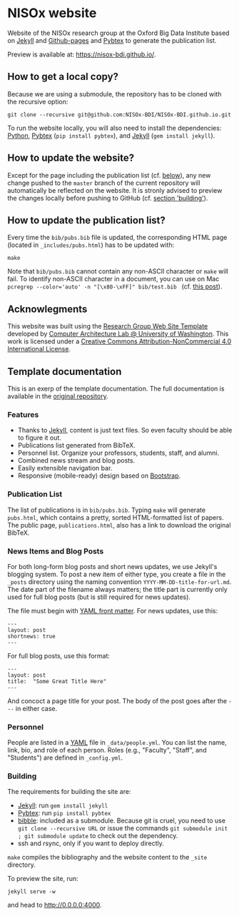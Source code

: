# NISOx website

Website of the NISOx research group at the Oxford Big Data Institute based on [Jekyll](https://jekyllrb.com/) and [Github-pages](https://pages.github.com/) and [Pybtex][] to generate the publication list. 

Preview is available at: https://nisox-bdi.github.io/.

## How to get a local copy?
Because we are using a submodule, the repository has to be cloned with the recursive option:
```
git clone --recursive git@github.com:NISOx-BDI/NISOx-BDI.github.io.git
```

To run the website locally, you will also need to install the dependencies: [Python][], [Pybtex][] (`pip install pybtex`), and [Jekyll][] (`gem install jekyll`).

## How to update the website?
Except for the page including the publication list (cf. [below](#how-to-update-the-publication-list)), any new change pushed to the `master` branch of the current repository will automatically be reflected on the website. It is stronly advised to preview the changes locally before pushing to GitHub (cf. [section 'building'](#building)).

## How to update the publication list?
Every time the `bib/pubs.bib` file is updated, the corresponding HTML page (located in `_includes/pubs.html`) has to be updated with:
```
make
```

Note that `bib/pubs.bib` cannot contain any non-ASCII character or `make` will fail. To identify non-ASCII character in a document, you can use on Mac `pcregrep --color='auto' -n "[\x80-\xFF]" bib/test.bib ` (cf. [this post](https://stackoverflow.com/questions/24939813/recursively-search-in-files-for-a-range-of-unicode-characters)).

## Acknowlegments

This website was built using the [Research Group Web Site Template](https://github.com/uwsampa/research-group-web) developed by [Computer Architecture Lab @ University of Washington](https://github.com/uwsampa). This work is licensed under a [Creative Commons Attribution-NonCommercial 4.0 International License](https://creativecommons.org/licenses/by-nc/4.0/).

## Template documentation

This is an exerp of the template documentation. The full documentation is available in the [original repository]().

### Features
* Thanks to [Jekyll][], content is just text files. So even faculty should be able to figure it out.
* Publications list generated from BibTeX.
* Personnel list. Organize your professors, students, staff, and alumni.
* Combined news stream and blog posts.
* Easily extensible navigation bar.
* Responsive (mobile-ready) design based on [Bootstrap][].

[Bootstrap]: http://getbootstrap.com/

[Python]: https://www.python.org/


### Publication List

The list of publications is in `bib/pubs.bib`. Typing `make` will generate `pubs.html`, which contains a pretty, sorted HTML-formatted list of papers. The public page, `publications.html`, also has a link to download the original BibTeX.


### News Items and Blog Posts

For both long-form blog posts and short news updates, we use Jekyll's blogging system. To post a new item of either type, you create a file in the `_posts` directory using the naming convention `YYYY-MM-DD-title-for-url.md`. The date part of the filename always matters; the title part is currently only used for full blog posts (but is still required for news updates).

The file must begin with [YAML front matter][yfm]. For news updates, use this:

    ---
    layout: post
    shortnews: true
    ---

For full blog posts, use this format:

    ---
    layout: post
    title:  "Some Great Title Here"
    ---

And concoct a page title for your post. The body of the post goes after the `---` in either case.

[yfm]: http://jekyllrb.com/docs/frontmatter/


### Personnel

People are listed in a [YAML][] file in `_data/people.yml`. You can list the name, link, bio, and role of each person. Roles (e.g., "Faculty", "Staff", and "Students") are defined in `_config.yml`.

[YAML]: https://en.wikipedia.org/wiki/YAML


### Building

The requirements for building the site are:

* [Jekyll][]: run `gem install jekyll`
* [Pybtex][]: run `pip install pybtex`
* [bibble][]: included as a submodule. Because git is cruel, you need to use
  `git clone --recursive URL` or issue the commands `git submodule init ; git
  submodule update` to check out the dependency.
* ssh and rsync, only if you want to deploy directly.

`make` compiles the bibliography and the website content to the `_site`
directory. 

To preview the site, run: 
```
jekyll serve -w
``` 
and head to http://0.0.0.0:4000.


[Jekyll]: http://jekyllrb.com/
[bibble]: https://github.com/sampsyo/bibble/
[pybtex]: http://pybtex.sourceforge.net
